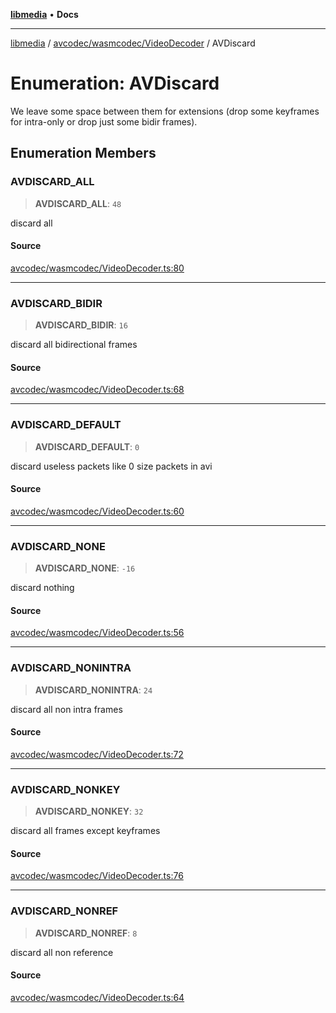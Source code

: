 [**libmedia**](../../../../README.md) • **Docs**

***

[libmedia](../../../../README.md) / [avcodec/wasmcodec/VideoDecoder](../README.md) / AVDiscard

# Enumeration: AVDiscard

We leave some space between them for extensions (drop some
keyframes for intra-only or drop just some bidir frames).

## Enumeration Members

### AVDISCARD\_ALL

> **AVDISCARD\_ALL**: `48`

discard all

#### Source

[avcodec/wasmcodec/VideoDecoder.ts:80](https://github.com/zhaohappy/libmedia/blob/87bf8029d8be58d5035a3f4dc7037c25d1ac371b/src/avcodec/wasmcodec/VideoDecoder.ts#L80)

***

### AVDISCARD\_BIDIR

> **AVDISCARD\_BIDIR**: `16`

discard all bidirectional frames

#### Source

[avcodec/wasmcodec/VideoDecoder.ts:68](https://github.com/zhaohappy/libmedia/blob/87bf8029d8be58d5035a3f4dc7037c25d1ac371b/src/avcodec/wasmcodec/VideoDecoder.ts#L68)

***

### AVDISCARD\_DEFAULT

> **AVDISCARD\_DEFAULT**: `0`

discard useless packets like 0 size packets in avi

#### Source

[avcodec/wasmcodec/VideoDecoder.ts:60](https://github.com/zhaohappy/libmedia/blob/87bf8029d8be58d5035a3f4dc7037c25d1ac371b/src/avcodec/wasmcodec/VideoDecoder.ts#L60)

***

### AVDISCARD\_NONE

> **AVDISCARD\_NONE**: `-16`

discard nothing

#### Source

[avcodec/wasmcodec/VideoDecoder.ts:56](https://github.com/zhaohappy/libmedia/blob/87bf8029d8be58d5035a3f4dc7037c25d1ac371b/src/avcodec/wasmcodec/VideoDecoder.ts#L56)

***

### AVDISCARD\_NONINTRA

> **AVDISCARD\_NONINTRA**: `24`

discard all non intra frames

#### Source

[avcodec/wasmcodec/VideoDecoder.ts:72](https://github.com/zhaohappy/libmedia/blob/87bf8029d8be58d5035a3f4dc7037c25d1ac371b/src/avcodec/wasmcodec/VideoDecoder.ts#L72)

***

### AVDISCARD\_NONKEY

> **AVDISCARD\_NONKEY**: `32`

discard all frames except keyframes

#### Source

[avcodec/wasmcodec/VideoDecoder.ts:76](https://github.com/zhaohappy/libmedia/blob/87bf8029d8be58d5035a3f4dc7037c25d1ac371b/src/avcodec/wasmcodec/VideoDecoder.ts#L76)

***

### AVDISCARD\_NONREF

> **AVDISCARD\_NONREF**: `8`

discard all non reference

#### Source

[avcodec/wasmcodec/VideoDecoder.ts:64](https://github.com/zhaohappy/libmedia/blob/87bf8029d8be58d5035a3f4dc7037c25d1ac371b/src/avcodec/wasmcodec/VideoDecoder.ts#L64)
